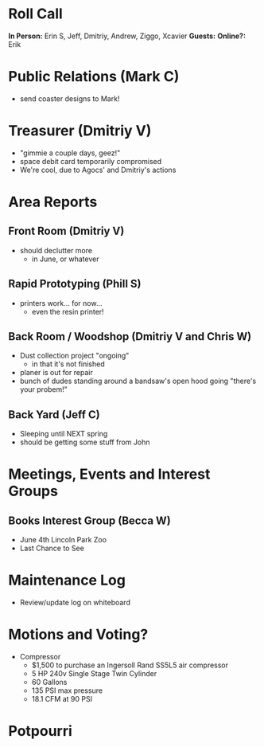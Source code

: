 # Roll Call
**In Person:** Erin S, Jeff, Dmitriy, Andrew, Ziggo, Xcavier
**Guests:** 
**Online?:** Erik
# Public Relations (Mark C)
  - send coaster designs to Mark!
# Treasurer (Dmitriy V)
- "gimmie a couple days, geez!"
-  space debit card temporarily compromised
  - We're cool, due to Agocs' and Dmitriy's actions
# Area Reports
## Front Room (Dmitriy V)
- should declutter more
  - in June, or whatever
## Rapid Prototyping (Phill S)
- printers work... for now...
  - even the resin printer!
## Back Room / Woodshop (Dmitriy V and Chris W)
- Dust collection project "ongoing"
  - in that it's not finished
- planer is out for repair
- bunch of dudes standing around a bandsaw's open hood going "there's your probem!"
## Back Yard (Jeff C)
- Sleeping until NEXT spring
- should be getting some stuff from John
# Meetings, Events and Interest Groups

## Books Interest Group (Becca W)
  - June 4th Lincoln Park Zoo
  - Last Chance to See
# Maintenance Log
- Review/update log on whiteboard
# Motions and Voting?
- Compressor
  - $1,500 to purchase an Ingersoll Rand SS5L5 air compressor
  - 5 HP 240v Single Stage Twin Cylinder
  - 60 Gallons
  - 135 PSI max pressure
  - 18.1 CFM at 90 PSI
# Potpourri
